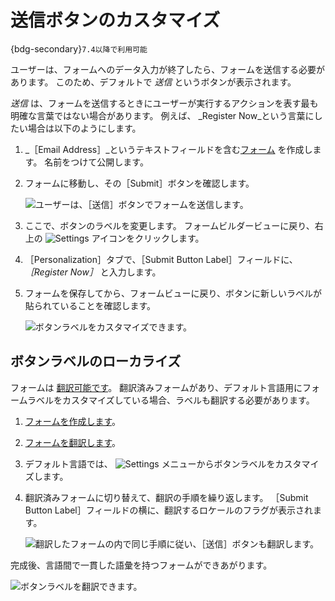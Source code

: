 # 送信ボタンのカスタマイズ

{bdg-secondary}`7.4以降で利用可能`

ユーザーは、フォームへのデータ入力が終了したら、フォームを送信する必要があります。 このため、デフォルトで _送信_ というボタンが表示されます。

_送信_ は、フォームを送信するときにユーザーが実行するアクションを表す最も明確な言葉ではない場合があります。 例えば、 _Register Now_という言葉にしたい場合は以下のようにします。

1. _［Email Address］_というテキストフィールドを含む[フォーム](./creating-forms.md) を作成します。 名前をつけて公開します。

1. フォームに移動し、その［Submit］ボタンを確認します。

   ![ユーザーは、［送信］ボタンでフォームを送信します。](./customizing-the-submit-button/images/02.png)

1. ここで、ボタンのラベルを変更します。 フォームビルダービューに戻り、右上の ![Settings](../../../images/icon-settings.png) アイコンをクリックします。

1. ［Personalization］タブで、［Submit Button Label］フィールドに、 _［Register Now］_ と入力します。

1. フォームを保存してから、フォームビューに戻り、ボタンに新しいラベルが貼られていることを確認します。

   ![ボタンラベルをカスタマイズできます。](./customizing-the-submit-button/images/01.png)

## ボタンラベルのローカライズ

フォームは [翻訳可能です](./translating-forms.md)。 翻訳済みフォームがあり、デフォルト言語用にフォームラベルをカスタマイズしている場合、ラベルも翻訳する必要があります。

1. [フォームを作成します](./creating-forms.md)。
1. [フォームを翻訳します](./translating-forms.md)。
1. デフォルト言語では、 ![Settings](../../../images/icon-settings.png) メニューからボタンラベルをカスタマイズします。
1. 翻訳済みフォームに切り替えて、翻訳の手順を繰り返します。 ［Submit Button Label］フィールドの横に、翻訳するロケールのフラグが表示されます。

   ![翻訳したフォームの内で同じ手順に従い、［送信］ボタンも翻訳します。](./customizing-the-submit-button/images/03.png)

完成後、言語間で一貫した語彙を持つフォームができあがります。

![ボタンラベルを翻訳できます。](./customizing-the-submit-button/images/04.png)


